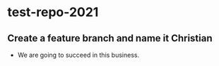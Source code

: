 # test-repo-2021
## Create a feature branch and name it Christian
* We are going to succeed in this business.